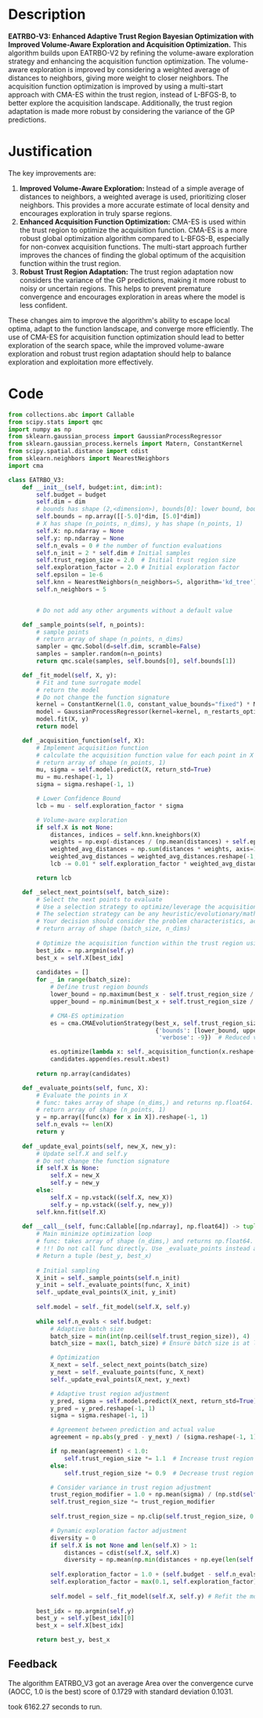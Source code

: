 # Description
**EATRBO-V3: Enhanced Adaptive Trust Region Bayesian Optimization with Improved Volume-Aware Exploration and Acquisition Optimization.** This algorithm builds upon EATRBO-V2 by refining the volume-aware exploration strategy and enhancing the acquisition function optimization. The volume-aware exploration is improved by considering a weighted average of distances to neighbors, giving more weight to closer neighbors. The acquisition function optimization is improved by using a multi-start approach with CMA-ES within the trust region, instead of L-BFGS-B, to better explore the acquisition landscape. Additionally, the trust region adaptation is made more robust by considering the variance of the GP predictions.

# Justification
The key improvements are:

1.  **Improved Volume-Aware Exploration:** Instead of a simple average of distances to neighbors, a weighted average is used, prioritizing closer neighbors. This provides a more accurate estimate of local density and encourages exploration in truly sparse regions.
2.  **Enhanced Acquisition Function Optimization:** CMA-ES is used within the trust region to optimize the acquisition function. CMA-ES is a more robust global optimization algorithm compared to L-BFGS-B, especially for non-convex acquisition functions. The multi-start approach further improves the chances of finding the global optimum of the acquisition function within the trust region.
3.  **Robust Trust Region Adaptation:** The trust region adaptation now considers the variance of the GP predictions, making it more robust to noisy or uncertain regions. This helps to prevent premature convergence and encourages exploration in areas where the model is less confident.

These changes aim to improve the algorithm's ability to escape local optima, adapt to the function landscape, and converge more efficiently. The use of CMA-ES for acquisition function optimization should lead to better exploration of the search space, while the improved volume-aware exploration and robust trust region adaptation should help to balance exploration and exploitation more effectively.

# Code
```python
from collections.abc import Callable
from scipy.stats import qmc
import numpy as np
from sklearn.gaussian_process import GaussianProcessRegressor
from sklearn.gaussian_process.kernels import Matern, ConstantKernel
from scipy.spatial.distance import cdist
from sklearn.neighbors import NearestNeighbors
import cma

class EATRBO_V3:
    def __init__(self, budget:int, dim:int):
        self.budget = budget
        self.dim = dim
        # bounds has shape (2,<dimension>), bounds[0]: lower bound, bounds[1]: upper bound
        self.bounds = np.array([[-5.0]*dim, [5.0]*dim])
        # X has shape (n_points, n_dims), y has shape (n_points, 1)
        self.X: np.ndarray = None
        self.y: np.ndarray = None
        self.n_evals = 0 # the number of function evaluations
        self.n_init = 2 * self.dim # Initial samples
        self.trust_region_size = 2.0  # Initial trust region size
        self.exploration_factor = 2.0 # Initial exploration factor
        self.epsilon = 1e-6
        self.knn = NearestNeighbors(n_neighbors=5, algorithm='kd_tree')
        self.n_neighbors = 5


        # Do not add any other arguments without a default value

    def _sample_points(self, n_points):
        # sample points
        # return array of shape (n_points, n_dims)
        sampler = qmc.Sobol(d=self.dim, scramble=False)
        samples = sampler.random(n=n_points)
        return qmc.scale(samples, self.bounds[0], self.bounds[1])

    def _fit_model(self, X, y):
        # Fit and tune surrogate model 
        # return the model
        # Do not change the function signature
        kernel = ConstantKernel(1.0, constant_value_bounds="fixed") * Matern(length_scale=1.0, nu=2.5)
        model = GaussianProcessRegressor(kernel=kernel, n_restarts_optimizer=5, alpha=1e-5)
        model.fit(X, y)
        return model

    def _acquisition_function(self, X):
        # Implement acquisition function 
        # calculate the acquisition function value for each point in X
        # return array of shape (n_points, 1)
        mu, sigma = self.model.predict(X, return_std=True)
        mu = mu.reshape(-1, 1)
        sigma = sigma.reshape(-1, 1)

        # Lower Confidence Bound
        lcb = mu - self.exploration_factor * sigma

        # Volume-aware exploration
        if self.X is not None:
            distances, indices = self.knn.kneighbors(X)
            weights = np.exp(-distances / (np.mean(distances) + self.epsilon))  # Weight by distance
            weighted_avg_distances = np.sum(distances * weights, axis=1) / np.sum(weights, axis=1)
            weighted_avg_distances = weighted_avg_distances.reshape(-1, 1)
            lcb -= 0.01 * self.exploration_factor * weighted_avg_distances

        return lcb

    def _select_next_points(self, batch_size):
        # Select the next points to evaluate
        # Use a selection strategy to optimize/leverage the acquisition function 
        # The selection strategy can be any heuristic/evolutionary/mathematical/hybrid methods.
        # Your decision should consider the problem characteristics, acquisition function, and the computational efficiency.
        # return array of shape (batch_size, n_dims)
        
        # Optimize the acquisition function within the trust region using CMA-ES
        best_idx = np.argmin(self.y)
        best_x = self.X[best_idx]
        
        candidates = []
        for _ in range(batch_size):
            # Define trust region bounds
            lower_bound = np.maximum(best_x - self.trust_region_size / 2, self.bounds[0])
            upper_bound = np.minimum(best_x + self.trust_region_size / 2, self.bounds[1])

            # CMA-ES optimization
            es = cma.CMAEvolutionStrategy(best_x, self.trust_region_size / 4,
                                          {'bounds': [lower_bound, upper_bound],
                                           'verbose': -9})  # Reduced verbosity

            es.optimize(lambda x: self._acquisition_function(x.reshape(1, -1))[0, 0])
            candidates.append(es.result.xbest)
        
        return np.array(candidates)

    def _evaluate_points(self, func, X):
        # Evaluate the points in X
        # func: takes array of shape (n_dims,) and returns np.float64.
        # return array of shape (n_points, 1)
        y = np.array([func(x) for x in X]).reshape(-1, 1)
        self.n_evals += len(X)
        return y
    
    def _update_eval_points(self, new_X, new_y):
        # Update self.X and self.y
        # Do not change the function signature
        if self.X is None:
            self.X = new_X
            self.y = new_y
        else:
            self.X = np.vstack((self.X, new_X))
            self.y = np.vstack((self.y, new_y))
        self.knn.fit(self.X)
    
    def __call__(self, func:Callable[[np.ndarray], np.float64]) -> tuple[np.float64, np.array]:
        # Main minimize optimization loop
        # func: takes array of shape (n_dims,) and returns np.float64. 
        # !!! Do not call func directly. Use _evaluate_points instead and be aware of the budget when calling it. !!!
        # Return a tuple (best_y, best_x)
        
        # Initial sampling
        X_init = self._sample_points(self.n_init)
        y_init = self._evaluate_points(func, X_init)
        self._update_eval_points(X_init, y_init)
        
        self.model = self._fit_model(self.X, self.y)
        
        while self.n_evals < self.budget:
            # Adaptive batch size
            batch_size = min(int(np.ceil(self.trust_region_size)), 4)  # Adjust batch size based on trust region
            batch_size = max(1, batch_size) # Ensure batch size is at least 1

            # Optimization
            X_next = self._select_next_points(batch_size)
            y_next = self._evaluate_points(func, X_next)
            self._update_eval_points(X_next, y_next)

            # Adaptive trust region adjustment
            y_pred, sigma = self.model.predict(X_next, return_std=True)
            y_pred = y_pred.reshape(-1, 1)
            sigma = sigma.reshape(-1, 1)

            # Agreement between prediction and actual value
            agreement = np.abs(y_pred - y_next) / (sigma.reshape(-1, 1) + self.epsilon)

            if np.mean(agreement) < 1.0:
                self.trust_region_size *= 1.1  # Increase trust region if model is accurate
            else:
                self.trust_region_size *= 0.9  # Decrease trust region if model is inaccurate

            # Consider variance in trust region adjustment
            trust_region_modifier = 1.0 + np.mean(sigma) / (np.std(self.y) + self.epsilon) if np.std(self.y) > 0 else 1.0
            self.trust_region_size *= trust_region_modifier
            
            self.trust_region_size = np.clip(self.trust_region_size, 0.1, 5.0) # Clip trust region size

            # Dynamic exploration factor adjustment
            diversity = 0
            if self.X is not None and len(self.X) > 1:
                distances = cdist(self.X, self.X)
                diversity = np.mean(np.min(distances + np.eye(len(self.X)) * 1000, axis=1))  # Avoid distance to self
            
            self.exploration_factor = 1.0 + (self.budget - self.n_evals) / self.budget + 0.5*(1-diversity/5)
            self.exploration_factor = max(0.1, self.exploration_factor) # Ensure exploration factor is at least 0.1
            
            self.model = self._fit_model(self.X, self.y) # Refit the model with new data
            
        best_idx = np.argmin(self.y)
        best_y = self.y[best_idx][0]
        best_x = self.X[best_idx]

        return best_y, best_x
```
## Feedback
 The algorithm EATRBO_V3 got an average Area over the convergence curve (AOCC, 1.0 is the best) score of 0.1729 with standard deviation 0.1031.

took 6162.27 seconds to run.